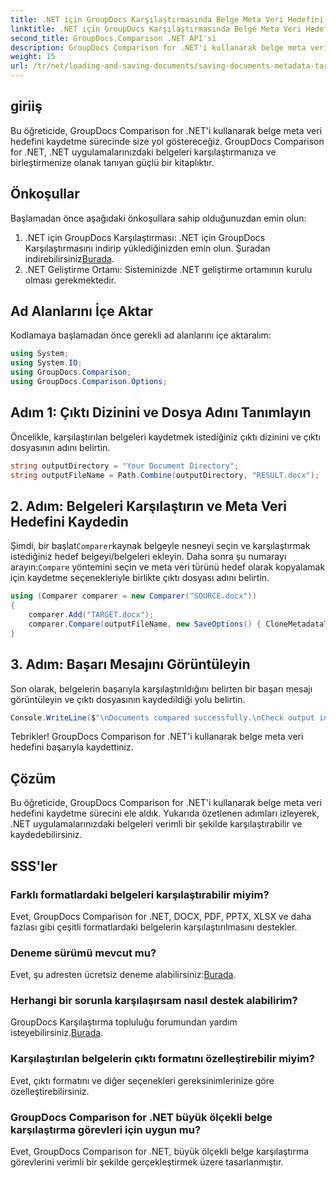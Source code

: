 ```yaml
---
title: .NET için GroupDocs Karşılaştırmasında Belge Meta Veri Hedefini Kaydetme
linktitle: .NET için GroupDocs Karşılaştırmasında Belge Meta Veri Hedefini Kaydetme
second_title: GroupDocs.Comparison .NET API'si
description: GroupDocs Comparison for .NET'i kullanarak belge meta veri hedefini nasıl kaydedeceğinizi öğrenin. .NET uygulamalarınızda verimli belge karşılaştırması için kolay adımlar.
weight: 15
url: /tr/net/loading-and-saving-documents/saving-documents-metadata-target/
---
```

## giriiş
Bu öğreticide, GroupDocs Comparison for .NET'i kullanarak belge meta veri hedefini kaydetme sürecinde size yol göstereceğiz. GroupDocs Comparison for .NET, .NET uygulamalarınızdaki belgeleri karşılaştırmanıza ve birleştirmenize olanak tanıyan güçlü bir kitaplıktır.
## Önkoşullar
Başlamadan önce aşağıdaki önkoşullara sahip olduğunuzdan emin olun:
1.  .NET için GroupDocs Karşılaştırması: .NET için GroupDocs Karşılaştırmasını indirip yüklediğinizden emin olun. Şuradan indirebilirsiniz[Burada](https://releases.groupdocs.com/comparison/net/).
2. .NET Geliştirme Ortamı: Sisteminizde .NET geliştirme ortamının kurulu olması gerekmektedir.

## Ad Alanlarını İçe Aktar
Kodlamaya başlamadan önce gerekli ad alanlarını içe aktaralım:
```csharp
using System;
using System.IO;
using GroupDocs.Comparison;
using GroupDocs.Comparison.Options;
```
## Adım 1: Çıktı Dizinini ve Dosya Adını Tanımlayın
Öncelikle, karşılaştırılan belgeleri kaydetmek istediğiniz çıktı dizinini ve çıktı dosyasının adını belirtin.
```csharp
string outputDirectory = "Your Document Directory";
string outputFileName = Path.Combine(outputDirectory, "RESULT.docx");
```
## 2. Adım: Belgeleri Karşılaştırın ve Meta Veri Hedefini Kaydedin
 Şimdi, bir başlat`Comparer`kaynak belgeyle nesneyi seçin ve karşılaştırmak istediğiniz hedef belgeyi/belgeleri ekleyin. Daha sonra şu numarayı arayın:`Compare` yöntemini seçin ve meta veri türünü hedef olarak kopyalamak için kaydetme seçenekleriyle birlikte çıktı dosyası adını belirtin.
```csharp
using (Comparer comparer = new Comparer("SOURCE.docx"))
{
    comparer.Add("TARGET.docx");
    comparer.Compare(outputFileName, new SaveOptions() { CloneMetadataType = MetadataType.Target });
}
```
## 3. Adım: Başarı Mesajını Görüntüleyin
Son olarak, belgelerin başarıyla karşılaştırıldığını belirten bir başarı mesajı görüntüleyin ve çıktı dosyasının kaydedildiği yolu belirtin.
```csharp
Console.WriteLine($"\nDocuments compared successfully.\nCheck output in {outputDirectory}.");
```
Tebrikler! GroupDocs Comparison for .NET'i kullanarak belge meta veri hedefini başarıyla kaydettiniz.

## Çözüm
Bu öğreticide, GroupDocs Comparison for .NET'i kullanarak belge meta veri hedefini kaydetme sürecini ele aldık. Yukarıda özetlenen adımları izleyerek, .NET uygulamalarınızdaki belgeleri verimli bir şekilde karşılaştırabilir ve kaydedebilirsiniz.
## SSS'ler
### Farklı formatlardaki belgeleri karşılaştırabilir miyim?
Evet, GroupDocs Comparison for .NET, DOCX, PDF, PPTX, XLSX ve daha fazlası gibi çeşitli formatlardaki belgelerin karşılaştırılmasını destekler.
### Deneme sürümü mevcut mu?
 Evet, şu adresten ücretsiz deneme alabilirsiniz:[Burada](https://releases.groupdocs.com/).
### Herhangi bir sorunla karşılaşırsam nasıl destek alabilirim?
 GroupDocs Karşılaştırma topluluğu forumundan yardım isteyebilirsiniz.[Burada](https://forum.groupdocs.com/c/comparison/12).
### Karşılaştırılan belgelerin çıktı formatını özelleştirebilir miyim?
Evet, çıktı formatını ve diğer seçenekleri gereksinimlerinize göre özelleştirebilirsiniz.
### GroupDocs Comparison for .NET büyük ölçekli belge karşılaştırma görevleri için uygun mu?
Evet, GroupDocs Comparison for .NET, büyük ölçekli belge karşılaştırma görevlerini verimli bir şekilde gerçekleştirmek üzere tasarlanmıştır.